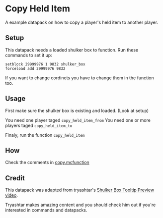 # Copy Held Item

A example datapack on how to copy a player's held item to another player.

## Setup

This datapack needs a loaded shulker box to function.
Run these commands to set it up:

```
setblock 29999976 1 9832 shulker_box
forceload add 29999976 9832
```

If you want to change cordinets you have to change them in the function too.

## Usage

First make sure the shulker box is existing and loaded. (Look at setup)

You need one player taged `copy_held_item_from`
You need one or more players taged `copy_held_item_to`

Finaly, run the function `copy_held_item`

## How

Check the comments in [copy.mcfunction](../master/data/copy_held_item/functions/copy.mcfunction)

## Credit

This datapack was adapted from tryashtar's [Shulker Box Tooltip Preview video](https://youtu.be/lZP-qnDFz5k).

Tryashtar makes amazing content and you should check him out if you're interested in commands and datapacks.
